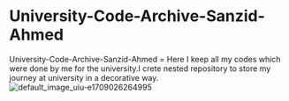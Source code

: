 # University-Code-Archive-Sanzid-Ahmed
University-Code-Archive-Sanzid-Ahmed = Here I keep all my codes which were done by me for the university.I crete nested repository to store my journey at university in a decorative way. 
![default_image_uiu-e1709026264995](https://github.com/user-attachments/assets/7cf7324a-2f3f-4f3d-ab8d-be87dd3fccaf)

